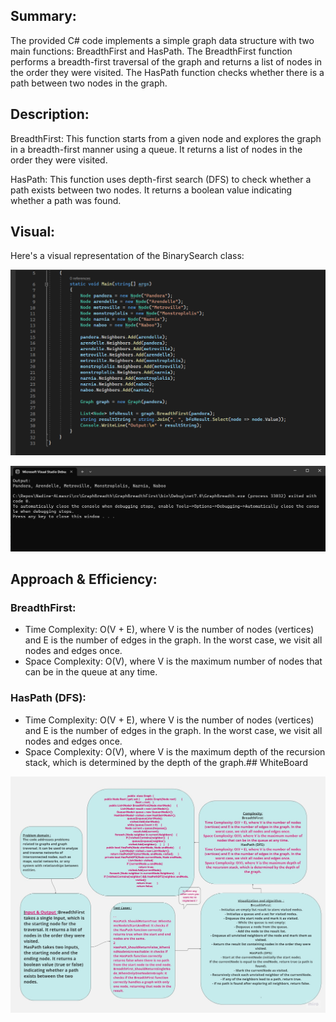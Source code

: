 ## Summary:
The provided C# code implements a simple graph data structure with two main functions: BreadthFirst and HasPath. The BreadthFirst function performs a breadth-first traversal of the graph and returns a list of nodes in the order they were visited. The HasPath function checks whether there is a path between two nodes in the graph.
## Description:
BreadthFirst: This function starts from a given node and explores the graph in a breadth-first manner using a queue. It returns a list of nodes in the order they were visited.

HasPath: This function uses depth-first search (DFS) to check whether a path exists between two nodes. It returns a boolean value indicating whether a path was found.
## Visual:
Here's a visual representation of the BinarySearch class:

![](./cc36.png)

![](./cc36-2.png)
## Approach & Efficiency:
### BreadthFirst:

- Time Complexity: O(V + E), where V is the number of nodes (vertices) and E is the number of edges in the graph. In the worst case, we visit all nodes and edges once.
- Space Complexity: O(V), where V is the maximum number of nodes that can be in the queue at any time.
### HasPath (DFS):

- Time Complexity: O(V + E), where V is the number of nodes (vertices) and E is the number of edges in the graph. In the worst case, we visit all nodes and edges once.
- Space Complexity: O(V), where V is the maximum depth of the recursion stack, which is determined by the depth of the graph.## WhiteBoard   

![](./cc36-3.jpg)
